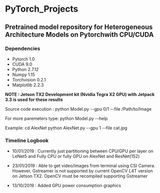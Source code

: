 # PyTorch_Projects

## Pretrained model repository for Heterogeneous Architecture Models on Pytorchwith CPU/CUDA

### Dependencies 

* Pytorch 1.0
* CUDA 9.0
* Python 2.7.12
* Numpy 1.15
* Torchvision 0.2.1
* Matplotlib 2.2.3

**NOTE : Jetson TX2 Development kit (Nvidia Tegra X2 GPU) with Jetpack 3.3 is used for these results**

Source code execution :
python Model.py --gpu 0/1 --file /Path/to/Image

For more paremeters type:
python Model.py --help

Example:
cd AlexNet
python AlexNet.py --gpu 1 --file cat.jpg

### Timeline Logbook

* 10/01/2019 : Currently just partitioning between CPU/GPU per layer on LeNet5 and Fully CPU or fully GPU on AlexNet and ResNet(152)

* 23/01/2019 : Able to get video/images from terminal using CSI Camera. However, Gstreamer is not supported by current OpenCV L4T version on Jetson TX2. OpenCV must be recompiled supporting Gstreamer

* 13/10/2019 : Added GPU power consumption graphics
